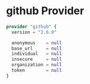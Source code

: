 # github Provider

[embedmd]:# (github.tf)
```tf
provider "github" {
  version = "2.6.0"

  anonymous    = null
  base_url     = null
  individual   = null
  insecure     = null
  organization = null
  token        = null
}
```
